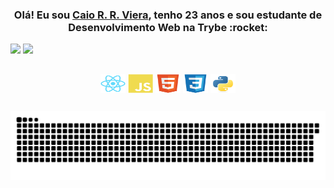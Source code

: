 <h3 align="center"> Olá! Eu sou <a href="https://www.linkedin.com/in/caiorrvieira/">Caio R. R. Viera</a>, tenho 23 anos e sou estudante de Desenvolvimento Web na Trybe :rocket: </h3>

<div style="vertical-align: middle">
  <img width="49.75%" src="https://github-readme-stats.vercel.app/api?username=CaioRobs&show_icons=true&include_all_commits=true&count_private=true&theme=midnight-purple"/>
  <img width="49.5%" src="https://github-readme-stats.vercel.app/api/top-langs/?username=CaioRobs&layout=compact&langs_count=7&theme=midnight-purple"/>
</div>

##

<div align="center">
  <img align="center" alt="Caio-React" height="30" width="40" src="https://raw.githubusercontent.com/devicons/devicon/master/icons/react/react-original.svg">
  <img align="center" alt="Caio-Js" height="30" width="40" src="https://raw.githubusercontent.com/devicons/devicon/master/icons/javascript/javascript-plain.svg">
  <img align="center" alt="Caio-HTML" height="30" width="40" src="https://raw.githubusercontent.com/devicons/devicon/master/icons/html5/html5-original.svg">
  <img align="center" alt="Caio-CSS" height="30" width="40" src="https://raw.githubusercontent.com/devicons/devicon/master/icons/css3/css3-original.svg">
  <img align="center" alt="Caio-Python" height="30" width="40" src="https://raw.githubusercontent.com/devicons/devicon/master/icons/python/python-original.svg">
</div>
  
##

<div align="center">
  <img align="center" alt="Snake animation" src="https://github.com/CaioRobs/CaioRobs/blob/output/github-contribution-grid-snake.svg">
</div>
 
